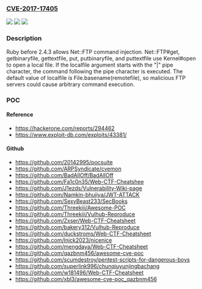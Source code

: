 ### [CVE-2017-17405](https://cve.mitre.org/cgi-bin/cvename.cgi?name=CVE-2017-17405)
![](https://img.shields.io/static/v1?label=Product&message=n%2Fa&color=blue)
![](https://img.shields.io/static/v1?label=Version&message=n%2Fa&color=blue)
![](https://img.shields.io/static/v1?label=Vulnerability&message=n%2Fa&color=brighgreen)

### Description

Ruby before 2.4.3 allows Net::FTP command injection. Net::FTP#get, getbinaryfile, gettextfile, put, putbinaryfile, and puttextfile use Kernel#open to open a local file. If the localfile argument starts with the "|" pipe character, the command following the pipe character is executed. The default value of localfile is File.basename(remotefile), so malicious FTP servers could cause arbitrary command execution.

### POC

#### Reference
- https://hackerone.com/reports/294462
- https://www.exploit-db.com/exploits/43381/

#### Github
- https://github.com/20142995/pocsuite
- https://github.com/ARPSyndicate/cvemon
- https://github.com/BadAllOff/BadAllOff
- https://github.com/Fa1c0n35/Web-CTF-Cheatshee
- https://github.com/J1ezds/Vulnerability-Wiki-page
- https://github.com/Namkin-bhujiya/JWT-ATTACK
- https://github.com/SexyBeast233/SecBooks
- https://github.com/Threekiii/Awesome-POC
- https://github.com/Threekiii/Vulhub-Reproduce
- https://github.com/Zxser/Web-CTF-Cheatsheet
- https://github.com/bakery312/Vulhub-Reproduce
- https://github.com/duckstroms/Web-CTF-Cheatsheet
- https://github.com/lnick2023/nicenice
- https://github.com/mengdaya/Web-CTF-Cheatsheet
- https://github.com/qazbnm456/awesome-cve-poc
- https://github.com/scumdestroy/pentest-scripts-for-dangerous-boys
- https://github.com/superlink996/chunqiuyunjingbachang
- https://github.com/w181496/Web-CTF-Cheatsheet
- https://github.com/xbl3/awesome-cve-poc_qazbnm456

